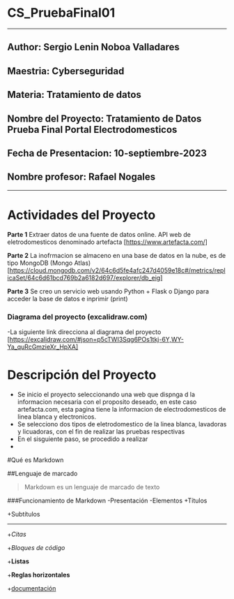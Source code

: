 # CS_PruebaFinal01
----------------------------------------------------------------------------------- 
## Author: Sergio Lenin Noboa Valladares
## Maestria: Cyberseguridad
## Materia: Tratamiento de datos
## Nombre del Proyecto: Tratamiento de Datos Prueba Final Portal Electrodomesticos
## Fecha de Presentacion: 10-septiembre-2023
## Nombre profesor: Rafael Nogales
-----------------------------------------------------------------------------------

# Actividades del Proyecto
__Parte 1__
Extraer datos de una fuente de datos online. API web de eletrodomesticos denominado artefacta 
[https://www.artefacta.com/]

__Parte 2__
La inofrmacion se almaceno en una base de datos en la nube, es de tipo MongoDB (Mongo Atlas) [https://cloud.mongodb.com/v2/64c6d5fe4afc247d4059e18c#/metrics/replicaSet/64c6d61bcd769b2a6182d697/explorer/db_eig]

__Parte 3__
Se creo un servicio web usando Python + Flask o Django para acceder la base de datos e inprimir (print)



### Diagrama del proyecto (excalidraw.com)
-La siguiente link direcciona al diagrama del proyecto 
[https://excalidraw.com/#json=p5cTWI3Sqg6POs1tkj-6Y,WY-Ya_quRcGmzieXr_HpXA]


# Descripción del Proyecto
- Se inicio el proyecto seleccionando una web que dispnga d la informacion necesaria con el proposito deseado, en este caso artefacta.com, esta pagina tiene la informacion de electrodomesticos de linea blanca y electronicos.
- Se selecciono dos tipos de eletrodomestico de la linea blanca, lavadoras y licuadoras, con el fin de realizar las pruebas respectivas 
- En el sisguiente paso, se procedido a realizar 
- 







#Qué es Markdown

##Lenguaje de marcado
>Markdown es un lenguaje de marcado de texto

###Funcionamiento de Markdown
-Presentación
-Elementos
+Títulos

+Subtítulos
***
+*Citas*

+_Bloques de código_

+**Listas**

+__Reglas horizontales__

+[documentación](https://markdown.es/)

